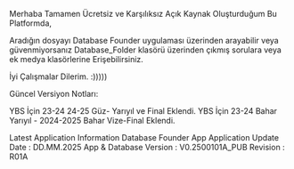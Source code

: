 Merhaba Tamamen Ücretsiz ve Karşılıksız Açık Kaynak Oluşturduğum Bu Platformda,

Aradığın dosyayı Database Founder uygulaması üzerinden arayabilir veya güvenmiyorsanız Database_Folder klasörü üzerinden çıkmış sorulara veya ek medya klasörlerine Erişebilirsiniz.

İyi Çalışmalar Dilerim. :)))))


Güncel Versiyon Notları:

YBS İçin 23-24 24-25 Güz- Yarıyıl ve Final Eklendi.
YBS İçin 23-24 Bahar Yarıyıl - 2024-2025 Bahar Vize-Final Eklendi.








Latest Application Information 
Database Founder App
Application Update Date :  DD.MM.2025 
App & Database Version  :  V0.2500101A_PUB
Revision                :  R01A

